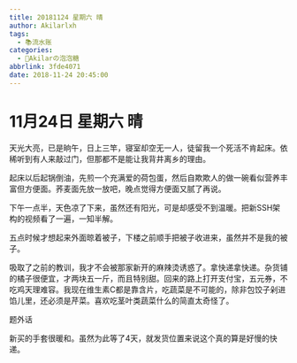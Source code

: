 ```yaml
---
title: 20181124 星期六 晴
author: Akilarlxh
tags:
  - 📚流水账
categories:
  - 🍬Akilarの泡泡糖
abbrlink: 3fde4071
date: 2018-11-24 20:45:00
---
```

# 11月24日 星期六 晴

天光大亮，已是晌午，日上三竿，寝室却空无一人，徒留我一个死活不肯起床。依稀听到有人来敲过门，但那都不是能让我背井离乡的理由。

起床以后起锅倒油，先煎一个充满爱的荷包蛋，然后自欺欺人的做一碗看似营养丰富但方便面。荞麦面先放一放吧，晚点觉得方便面又腻了再说。

下午一点半，天色凉了下来，虽然还有阳光，可是却感受不到温暖。把新SSH架构的视频看了一遍，一知半解。

五点时候才想起来外面晾着被子，下楼之前顺手把被子收进来，虽然并不是我的被子。

吸取了之前的教训，我才不会被那家新开的麻辣烫诱惑了。拿快递拿快递。杂货铺的橘子很便宜，才两块五一斤，而且特别甜。回来的路上打开支付宝，五元券，不吃鸡天理难容。我现在维生素C都是靠含片，吃蔬菜是不可能的，除非包饺子剁进馅儿里，还必须是芹菜。喜欢吃茎叶类蔬菜什么的简直太奇怪了。

题外话

新买的手套很暖和。虽然为此等了4天，就发货位置来说这个真的算是好慢的快递。